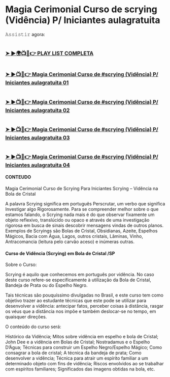 #  Magia Cerimonial Curso de scrying (Vidência) P/ Iniciantes aulagratuita

𝙰𝚜𝚜𝚒𝚜𝚝𝚒𝚛 agora:

# <h3><a href="https://www.youtube.com/watch?v=Nfwoh5qxHH8&list=PLalN_lGmhQh_TeDafKrRWvHckqhM7incq">➤ ►🌍📺📱👉 PLAY LIST COMPLETA</a></h3>

# <h3><a href="https://www.youtube.com/watch?v=Nfwoh5qxHH8">➤ ►📺📱👉 Magia Cerimonial Curso de #scrying (Vidência) P/ Iniciantes aulagratuita 01 </a></h3>

# <h3><a href="https://www.youtube.com/watch?v=nKW0DJjxK-Q">➤ ►📺📱👉 Magia Cerimonial Curso de #scrying (Vidência) P/ Iniciantes aulagratuita 02 </a></h3>

# <h3><a href="https://www.youtube.com/watch?v=SGD9TgOK0Rc">➤ ►📺📱👉 Magia Cerimonial Curso de #scrying (Vidência) P/ Iniciantes aulagratuita 03 </a></h3>

# <h3><a href="https://www.youtube.com/watch?v=MyCmyB-28Ww">➤ ►📺📱👉 Magia Cerimonial Curso de #scrying (Vidência) P/ Iniciantes aulagratuita 04 </a></h3>



#### CONTEUDO ####
Magia Cerimonial Curso de Scrying Para Iniciantes 
Scrying – Vidência na Bola de Cristal


A  palavra  Scrying  significa  em  português  Perscrutar,  um  verbo  que  significa  Investigar algo  Rigorosamente.  Para  se  compreender  melhor  sobre  o  que  estamos  falando,  o Scrying  nada  mais  é  do  que  observar  fixamente  um  objeto  reflexivo,  translúcido  ou opaco e através de uma investigação rigorosa em busca de sinais descobrir mensagens vindas de outros planos. 
Exemplos de Scryings são Bolas de Cristal, Obsidianas, Azeite, Espelhos    Mágicos,    Bacia    com    Água,    Lagos,    outros    cristais,    Lâminas,    Vinho, Antracomancia (leitura  pelo carvão aceso) e  inúmeras outras. 

#### Curso de Vidência (Scrying) em Bola de Cristal /SP  ####

Sobre o Curso:

Scrying é aquilo que conhecemos em português por vidência. No caso deste curso refere-se especificamente à utilização da Bola de Cristal, Bandeja de Prata ou do Espelho Negro.

Tais técnicas são pouquíssimo divulgadas no Brasil, e este curso tem como objetivo trazer ao estudante técnicas que este pode se utilizar para desenvolver a vidência: antecipar fatos, perceber coisas à distância, rasgar os véus que a distância nos impõe e também deslocar-se no tempo, em quaisquer direções.

O conteúdo do curso será:

Histórico da Vidência;
Mitos sobre vidência em espelho e bola de Cristal;
John Dee e a vidência em Bolas de Cristal;
Nostradamus e o Espelho D’Água;
Técnicas para construir um Espelho Negro/Espelho Mágico;
Como consagrar a bola de cristal;
A técnica da bandeja de prata;
Como desenvolver a vidência;
Técnica para atrair um espírito familiar a um determinado objeto com fins de vidência;
Riscos envolvidos ao se trabalhar com espíritos familiares;
Significados das imagens obtidas na bola, etc.
